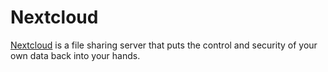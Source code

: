 # Nextcloud

[Nextcloud](https://nextcloud.com/) is a file sharing server that puts the control and security of your own data back into your hands.
